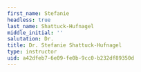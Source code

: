 ```yaml
---
first_name: Stefanie
headless: true
last_name: Shattuck-Hufnagel
middle_initial: ''
salutation: Dr.
title: Dr. Stefanie Shattuck-Hufnagel
type: instructor
uid: a42dfeb7-6e09-fe0b-9cc0-b232df89350d
---
```

